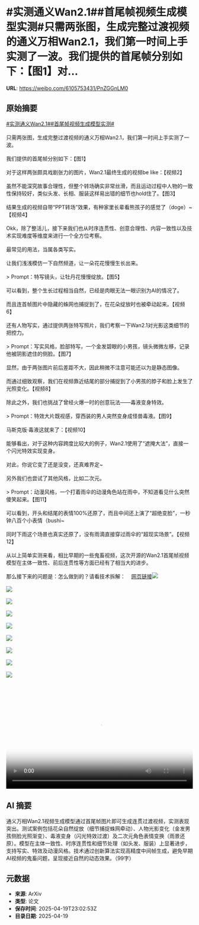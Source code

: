 # #实测通义Wan2.1##首尾帧视频生成模型实测#只需两张图，生成完整过渡视频的通义万相Wan2.1，我们第一时间上手实测了一波。我们提供的首尾帧分别如下：【图1】对...

**URL**: https://weibo.com/6105753431/PnZGGnLM0

## 原始摘要

<a href="https://m.weibo.cn/search?containerid=231522type%3D1%26t%3D10%26q%3D%23%E5%AE%9E%E6%B5%8B%E9%80%9A%E4%B9%89Wan2.1%23&amp;extparam=%23%E5%AE%9E%E6%B5%8B%E9%80%9A%E4%B9%89Wan2.1%23" data-hide=""><span class="surl-text">#实测通义Wan2.1#</span></a><a href="https://m.weibo.cn/search?containerid=231522type%3D1%26t%3D10%26q%3D%23%E9%A6%96%E5%B0%BE%E5%B8%A7%E8%A7%86%E9%A2%91%E7%94%9F%E6%88%90%E6%A8%A1%E5%9E%8B%E5%AE%9E%E6%B5%8B%23&amp;extparam=%23%E9%A6%96%E5%B0%BE%E5%B8%A7%E8%A7%86%E9%A2%91%E7%94%9F%E6%88%90%E6%A8%A1%E5%9E%8B%E5%AE%9E%E6%B5%8B%23" data-hide=""><span class="surl-text">#首尾帧视频生成模型实测#</span></a><br><br>只需两张图，生成完整过渡视频的通义万相Wan2.1，我们第一时间上手实测了一波。<br><br>我们提供的首尾帧分别如下：【图1】<br><br>对于这样两张颇具戏剧张力的图片，Wan2.1最终生成的视频be like：【视频2】<br><br>虽然不能深究故事合理性，但整个转场确实非常丝滑，而且运动过程中人物的一致性保持较好，类似头发、长相、服装这样易出错的细节也hold住了。【图3】<br><br>结果生成的视频自带“PPT转场”效果，有种家里长辈看熊孩子的感觉了（doge）~【视频4】<br><br>Okk，除了整活儿，接下来我们也从时序连贯性、创意合理性、内容一致性以及技术实现难度等维度来进行一个全方位考察。<br><br>最常见的用法，当属各类写实。<br><br>让我们浅浅模仿一下自然频道，让一朵花花慢慢生长出来。<br><br>&gt; Prompt：特写镜头，让牡丹花慢慢绽放。【图5】<br><br>可以看到，整个生长过程相当自然，已经是肉眼无法一眼识别为AI的情况了。<br><br>而且连首帧图片中隐藏的蛛网也捕捉到了，在花朵绽放时也被牵动起来。【视频6】<br><br>还有人物写实，通过提供两张特写照片，我们考察一下Wan2.1对光影这类细节的把控力。<br><br>&gt; Prompt：写实风格，脸部特写，一个金发碧眼的小男孩，镜头微微左移，记录他被阴影遮住的侧脸。【图7】<br><br>显然，由于两张图片前后差距不大，因此稍微不注意可能还以为是静态图像。<br><br>而通过细致观察，我们在视频靠近结尾的部分捕捉到了小男孩的脖子和脸上发生了光照变化。【视频8】<br><br>除此之外，我们也挑战了曾经火爆一时的创意玩法——毒液变身特效。<br><br>&gt; Prompt：特效大片既视感，穿西装的男人突然变身成怪兽毒液。【图9】<br><br>马斯克版·毒液这就来了：【视频10】<br><br>能够看出，对于这种内容跨度比较大的例子，Wan2.1使用了“遮掩大法”，直接一个闪光特效实现变身。<br><br>对此，你说它变了还是没变，还真难界定~<br><br>另外我们也尝试了其他风格，比如二次元。<br><br>&gt; Prompt：动漫风格，一个打着雨伞的动漫角色站在雨中，不知道看见什么突然傻笑起来。【图11】<br><br>可以看到，开头和结尾的表情100%还原了，而且中间还上演了“超绝变脸”，一秒钟八百个小表情（bushi~<br><br>同时下雨这个场景也真实还原了，没有雨滴直接穿过雨伞的“超现实场景”。【视频12】<br><br>从以上简单实测来看，相比早期的一些鬼畜视频，这次开源的Wan2.1首尾帧视频模型在主体一致性、前后连贯性等方面已经有了相当大的进步。<br><br>那么接下来的问题是：怎么做到的？请看技术拆解：<a href="https://weibo.cn/sinaurl?u=https%3A%2F%2Fmp.weixin.qq.com%2Fs%2Fj-F1eNH-hjxUVFRXw_njnQ" data-hide=""><span class="url-icon"><img style="width: 1rem;height: 1rem" src="https://h5.sinaimg.cn/upload/2015/09/25/3/timeline_card_small_web_default.png" referrerpolicy="no-referrer"></span><span class="surl-text">网页链接</span></a><img style="" src="https://tvax4.sinaimg.cn/large/006Fd7o3ly1i0m7blsxp1j30xc0go46f.jpg" referrerpolicy="no-referrer"><br><br><img style="" src="https://tvax3.sinaimg.cn/large/006Fd7o3ly1i0m7tu33rcj30s00owta8.jpg" referrerpolicy="no-referrer"><br><br><img style="" src="https://tvax3.sinaimg.cn/large/006Fd7o3ly1i0m7kfj6hxj30xc0gogrj.jpg" referrerpolicy="no-referrer"><br><br><img style="" src="https://tvax1.sinaimg.cn/large/006Fd7o3ly1i0m7trs81yj30uo0mot9b.jpg" referrerpolicy="no-referrer"><br><br><img style="" src="https://tvax2.sinaimg.cn/large/006Fd7o3ly1i0m7lo27wcj30xc0gon8q.jpg" referrerpolicy="no-referrer"><br><br><img style="" src="https://tvax4.sinaimg.cn/large/006Fd7o3ly1i0m7tqyi6vj30wg0lsdh4.jpg" referrerpolicy="no-referrer"><br><br><img style="" src="https://tvax1.sinaimg.cn/large/006Fd7o3ly1i0m7lplj0lj30xc0goq9p.jpg" referrerpolicy="no-referrer"><br><br><img style="" src="https://tvax1.sinaimg.cn/large/006Fd7o3ly1i0m7trmyouj30vk0m8t9h.jpg" referrerpolicy="no-referrer"><br><br><img style="" src="https://tvax4.sinaimg.cn/large/006Fd7o3ly1i0m7mych05j30xc0p0wr4.jpg" referrerpolicy="no-referrer"><br><br><br clear="both"><div style="clear: both"></div><video controls="controls" poster="https://tvax2.sinaimg.cn/orj480/006Fd7o3ly1i0m7tu6020j30s00owta8.jpg" style="width: 100%"><source src="https://f.video.weibocdn.com/o0/XkrPrRs7lx08nB0JYLEY010412002mpa0E010.mp4?label=mp4_720p&amp;template=808x720.25.0&amp;ori=0&amp;ps=1CwnkDw1GXwCQx&amp;Expires=1745107353&amp;ssig=siTl2SXNRz&amp;KID=unistore,video"><source src="https://f.video.weibocdn.com/o0/fZxlyNM7lx08nB0JSi6A010412001eTh0E010.mp4?label=mp4_hd&amp;template=540x480.25.0&amp;ori=0&amp;ps=1CwnkDw1GXwCQx&amp;Expires=1745107353&amp;ssig=qBMrRVvyOA&amp;KID=unistore,video"><source src="https://f.video.weibocdn.com/o0/QpMfWCpClx08nB0JRJLy010412000PwX0E010.mp4?label=mp4_ld&amp;template=404x360.25.0&amp;ori=0&amp;ps=1CwnkDw1GXwCQx&amp;Expires=1745107353&amp;ssig=zGIHCooXjN&amp;KID=unistore,video"><p>视频无法显示，请前往<a href="https://video.weibo.com/show?fid=1034%3A5157183957172226" target="_blank" rel="noopener noreferrer">微博视频</a>观看。</p></video>

## AI 摘要

通义万相Wan2.1视频生成模型通过首尾帧图片即可生成连贯过渡视频，实测表现突出。测试案例包括花朵自然绽放（细节捕捉蛛网牵动）、人物光影变化（金发男孩侧脸光照渐变）、毒液变身（闪光特效过渡）及二次元角色表情变换（雨景还原）。模型在主体一致性、时序连贯性和细节处理（如头发、服装）上显著进步，支持写实、特效及动漫风格。技术通过创新算法实现高精度中间帧生成，避免早期AI视频的鬼畜问题，呈现接近自然的动态效果。（99字）

## 元数据

- **来源**: ArXiv
- **类型**: 论文
- **保存时间**: 2025-04-19T23:02:53Z
- **目录日期**: 2025-04-19
